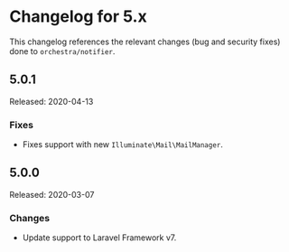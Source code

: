 # Changelog for 5.x

This changelog references the relevant changes (bug and security fixes) done to `orchestra/notifier`.

## 5.0.1

Released: 2020-04-13

### Fixes

* Fixes support with new `Illuminate\Mail\MailManager`.

## 5.0.0

Released: 2020-03-07

### Changes

* Update support to Laravel Framework v7.
